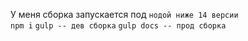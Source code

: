 У меня сборка запускается под ```нодой ниже 14 версии``` <br>
```npm i```
```gulp -- дев сборка```
```gulp docs -- прод сборка```

